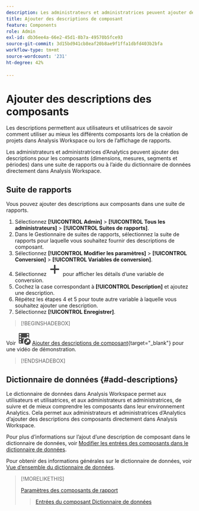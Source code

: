 ```yaml
---
description: Les administrateurs et administratrices peuvent ajouter des descriptions pour les composants d’une suite de rapports ou utiliser le dictionnaire de données.
title: Ajouter des descriptions de composant
feature: Components
role: Admin
exl-id: db36ee4a-66e2-45d1-8b7a-49570b5fce93
source-git-commit: 3d15bd941cb8eaf20b8ae9f1ffa1dbfd403b2bfa
workflow-type: tm+mt
source-wordcount: '231'
ht-degree: 42%

---
```


# Ajouter des descriptions des composants

Les descriptions permettent aux utilisateurs et utilisatrices de savoir comment utiliser au mieux les différents composants lors de la création de projets dans Analysis Workspace ou lors de l’affichage de rapports.

Les administrateurs et administratrices d’Analytics peuvent ajouter des descriptions pour les composants (dimensions, mesures, segments et périodes) dans une suite de rapports ou à l’aide du dictionnaire de données directement dans Analysis Workspace.

## Suite de rapports

Vous pouvez ajouter des descriptions aux composants dans une suite de rapports.

1. Sélectionnez **[!UICONTROL Admin]** > **[!UICONTROL Tous les administrateurs]** > **[!UICONTROL Suites de rapports]**.
1. Dans le Gestionnaire de suites de rapports, sélectionnez la suite de rapports pour laquelle vous souhaitez fournir des descriptions de composant.
1. Sélectionnez **[!UICONTROL Modifier les paramètres]** > **[!UICONTROL Conversion]** > **[!UICONTROL Variables de conversion]**.
1. Sélectionnez ![Ajouter](/help/assets/icons/Add.svg) pour afficher les détails d’une variable de conversion.
1. Cochez la case correspondant à **[!UICONTROL Description]** et ajoutez une description.
1. Répétez les étapes 4 et 5 pour toute autre variable à laquelle vous souhaitez ajouter une description.
1. Sélectionnez **[!UICONTROL Enregistrer]**.

>[!BEGINSHADEBOX]

Voir ![VideoCheckedOut](/help/assets/icons/VideoCheckedOut.svg) [Ajouter des descriptions de composant](https://video.tv.adobe.com/v/25453?quality=12&learn=on){target="_blank"} pour une vidéo de démonstration.

>[!ENDSHADEBOX]


## Dictionnaire de données {#add-descriptions}

Le dictionnaire de données dans Analysis Workspace permet aux utilisateurs et utilisatrices, et aux administrateurs et administratrices, de suivre et de mieux comprendre les composants dans leur environnement Analytics. Cela permet aux administrateurs et administratrices d’Analytics d’ajouter des descriptions des composants directement dans Analysis Workspace.

Pour plus d’informations sur l’ajout d’une description de composant dans le dictionnaire de données, voir [Modifier les entrées des composants dans le dictionnaire de données](/help/analyze/analysis-workspace/components/data-dictionary/edit-entries-data-dictionary.md).

Pour obtenir des informations générales sur le dictionnaire de données, voir [Vue d’ensemble du dictionnaire de données](/help/analyze/analysis-workspace/components/data-dictionary/data-dictionary-overview.md).

>[!MORELIKETHIS]
>
>[Paramètres des composants de rapport](/help/components/vrs/vrs-components.md)
>>[Entrées du composant Dictionnaire de données](/help/analyze/analysis-workspace/components/data-dictionary/edit-entries-data-dictionary.md)
>